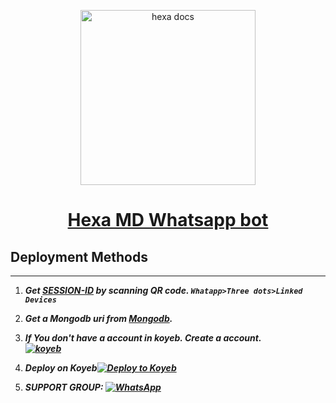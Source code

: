 <p align="center">  
  <a href="https://citel.vercel.app/">
    <img alt="hexa docs"height="280" src="https://user-images.githubusercontent.com/116909259/209131000-b70b84c6-9a17-48cd-81cf-5966081d8ee1.jpg">
    <h1 align="center">Hexa MD Whatsapp bot</h1>
  </a>
</p>

## Deployment Methods
---
1. ***Get [SESSION-ID](https://replit.com/@Zara96/Hexa-Md?output%20only=1&lite=1#index.js) by scanning QR code. `Whatapp>Three dots>Linked Devices`***
2. ***Get a Mongodb uri from [Mongodb](https://api.clever-cloud.com/v2/sessions/signup).***
3. ***If You don't have a account in koyeb. Create a account.
    <br>
<a href='https://app.koyeb.com/auth/signup' target="_blank"><img alt='koyeb' src='https://img.shields.io/badge/-Create-black?style=for-the-badge&logo=koyeb&logoColor=white'/></a>***
4. ***Deploy on Koyeb[![Deploy to Koyeb](https://www.koyeb.com/static/images/deploy/button.svg)](https://tinyurl.com/Hexa-Md)***

5. ***SUPPORT GROUP: <a href="https://chat.whatsapp.com/FfGKEgaNAg9CE10iPWUq75"><img alt="WhatsApp" src="https://camo.githubusercontent.com/2157131829ac512183ee8f8b6c6f803688a4cc66a2e686602844e80478401a7c/68747470733a2f2f696d672e736869656c64732e696f2f62616467652f4a6f696e2047726f75702d3235443336363f7374796c653d666f722d7468652d6261646765266c6f676f3d7768617473617070266c6f676f436f6c6f723d7768697465"/></a>***

